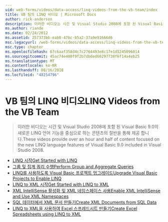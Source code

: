 ```yaml
---
uid: web-forms/videos/data-access/linq-videos-from-the-vb-team/index
title: VB 팀의 LINQ 비디오 | Microsoft Docs
author: rick-anderson
description: 이러한 비디오는 시간 및 Visual Studio 2008에 포함 된 Visual Basic 9.0의 새로운 LINQ 언어 기능을 중심으로 하는 콘텐츠의 절반을 통해 제공 합니다.
ms.author: riande
ms.date: 02/24/2012
ms.assetid: 257373bb-eab0-47bc-b5a2-37a9e91666d6
msc.legacyurl: /web-forms/videos/data-access/linq-videos-from-the-vb-team
msc.type: chapter
ms.openlocfilehash: 67c6aaf358d4c7c2764493e8c17e1d5245096014
ms.sourcegitcommit: 45ac74e400f9f2b7dbded66297730f6f14a4eb25
ms.translationtype: MT
ms.contentlocale: ko-KR
ms.lasthandoff: 08/16/2018
ms.locfileid: "48254796"
---
```

<a name="linq-videos-from-the-vb-team"></a><span data-ttu-id="5b3cb-103">VB 팀의 LINQ 비디오</span><span class="sxs-lookup"><span data-stu-id="5b3cb-103">LINQ Videos from the VB Team</span></span>
====================
> <span data-ttu-id="5b3cb-104">이러한 비디오는 시간 및 Visual Studio 2008에 포함 된 Visual Basic 9.0의 새로운 LINQ 언어 기능을 중심으로 하는 콘텐츠의 절반을 통해 제공 합니다.</span><span class="sxs-lookup"><span data-stu-id="5b3cb-104">These videos provide over an hour and half of content focused on the new LINQ language features of Visual Basic 9.0 included in Visual Studio 2008.</span></span>


- [<span data-ttu-id="5b3cb-105">LINQ 시작</span><span class="sxs-lookup"><span data-stu-id="5b3cb-105">Get Started with LINQ</span></span>](how-do-i-get-started-with-linq.md)
- [<span data-ttu-id="5b3cb-106">그룹 및 집계 쿼리 수행</span><span class="sxs-lookup"><span data-stu-id="5b3cb-106">Perform Group and Aggregate Queries</span></span>](how-do-i-perform-group-and-aggregate-queries.md)
- [<span data-ttu-id="5b3cb-107">LINQ를 사용하도록 Visual Basic 프로젝트 업그레이드</span><span class="sxs-lookup"><span data-stu-id="5b3cb-107">Upgrade Visual Basic Projects to Enable LINQ</span></span>](how-do-i-upgrade-visual-basic-projects-to-enable-linq.md)
- [<span data-ttu-id="5b3cb-108">LINQ to XML 시작</span><span class="sxs-lookup"><span data-stu-id="5b3cb-108">Get Started with LINQ to XML</span></span>](how-do-i-get-started-with-linq-to-xml.md)
- [<span data-ttu-id="5b3cb-109">XML IntelliSense 활성화 및 XML 네임스페이스 사용</span><span class="sxs-lookup"><span data-stu-id="5b3cb-109">Enable XML IntelliSense and Use XML Namespaces</span></span>](how-do-i-enable-xml-intellisense-and-use-xml-namespaces.md)
- [<span data-ttu-id="5b3cb-110">SQL 데이터에서 XML 문서 만들기</span><span class="sxs-lookup"><span data-stu-id="5b3cb-110">Create XML Documents from SQL Data</span></span>](how-do-i-create-xml-documents-from-sql-data.md)
- [<span data-ttu-id="5b3cb-111">LINQ to XML을 사용하여 Excel 스프레드시트 만들기</span><span class="sxs-lookup"><span data-stu-id="5b3cb-111">Create Excel Spreadsheets using LINQ to XML</span></span>](how-do-i-create-excel-spreadsheets-using-linq-to-xml.md)

